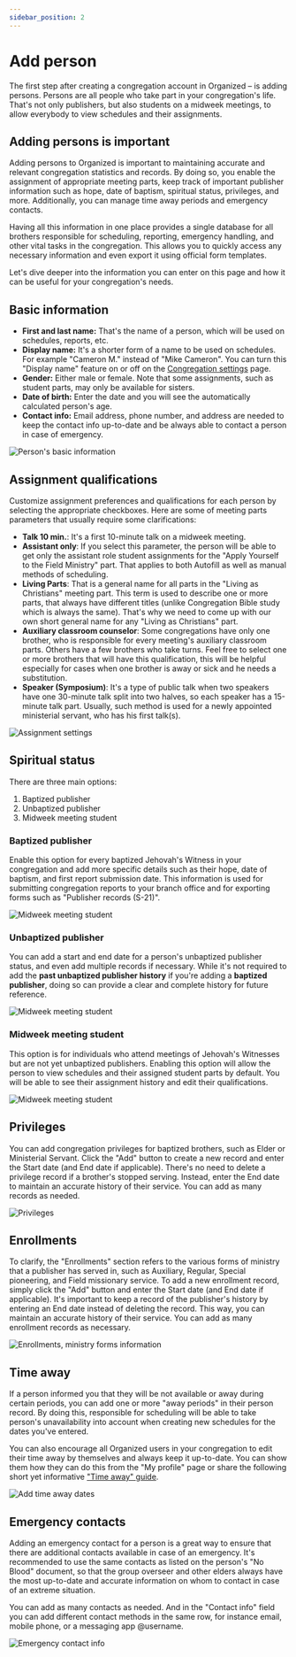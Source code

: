 ```yaml
---
sidebar_position: 2
---
```


# Add person

The first step after creating a congregation account in Organized – is adding persons. Persons are all people who take part in your congregation's life. That's not only publishers, but also students on a midweek meetings, to allow everybody to view schedules and their assignments.

## Adding persons is important

Adding persons to Organized is important to maintaining accurate and relevant congregation statistics and records. By doing so, you enable the assignment of appropriate meeting parts, keep track of important publisher information such as hope, date of baptism, spiritual status, privileges, and more. Additionally, you can manage time away periods and emergency contacts.

Having all this information in one place provides a single database for all brothers responsible for scheduling, reporting, emergency handling, and other vital tasks in the congregation. This allows you to quickly access any necessary information and even export it using official form templates.

Let's dive deeper into the information you can enter on this page and how it can be useful for your congregation's needs.

## Basic information

- **First and last name:** That's the name of a person, which will be used on schedules, reports, etc.
- **Display name:** It's a shorter form of a name to be used on schedules. For example "Cameron M." instead of "Mike Cameron". You can turn this "Display name" feature on or off on the [Congregation settings](../congregation/congregation-settings) page.
- **Gender:** Either male or female. Note that some assignments, such as student parts, may only be available for sisters.
- **Date of birth:** Enter the date and you will see the automatically calculated person's age.
- **Contact info:** Email address, phone number, and address are needed to keep the contact info up-to-date and be always able to contact a person in case of emergency.

![Person's basic information](./img/basic.png)

## Assignment qualifications

Customize assignment preferences and qualifications for each person by selecting the appropriate checkboxes. Here are some of meeting parts parameters that usually require some clarifications:

- **Talk 10 min.**: It's a first 10-minute talk on a midweek meeting.
- **Assistant only**: If you select this parameter, the person will be able to get only the assistant role student assignments for the "Apply Yourself to the Field Ministry" part. That applies to both Autofill as well as manual methods of scheduling.
- **Living Parts**: That is a general name for all parts in the "Living as Christians" meeting part. This term is used to describe one or more parts, that always have different titles (unlike Congregation Bible study which is always the same). That's why we need to come up with our own short general name for any "Living as Christians" part.
- **Auxiliary classroom counselor**: Some congregations have only one brother, who is responsible for every meeting's auxiliary classroom parts. Others have a few brothers who take turns. Feel free to select one or more brothers that will have this qualification, this will be helpful especially for cases when one brother is away or sick and he needs a substitution.
- **Speaker (Symposium)**: It's a type of public talk when two speakers have one 30-minute talk split into two halves, so each speaker has a 15-minute talk part. Usually, such method is used for a newly appointed ministerial servant, who has his first talk(s).

![Assignment settings](./img/assignments.png)

## Spiritual status

There are three main options:

1. Baptized publisher
2. Unbaptized publisher
3. Midweek meeting student

### Baptized publisher

Enable this option for every baptized Jehovah's Witness in your congregation and add more specific details such as their hope, date of baptism, and first report submission date. This information is used for submitting congregation reports to your branch office and for exporting forms such as "Publisher records (S-21)".

![Midweek meeting student](./img/status-baptized.png)

### Unbaptized publisher

You can add a start and end date for a person's unbaptized publisher status, and even add multiple records if necessary. While it's not required to add the **past unbaptized publisher history** if you're adding a **baptized publisher**, doing so can provide a clear and complete history for future reference.

![Midweek meeting student](./img/status-unbaptized.png)

### Midweek meeting student

This option is for individuals who attend meetings of Jehovah's Witnesses but are not yet unbaptized publishers. Enabling this option will allow the person to view schedules and their assigned student parts by default. You will be able to see their assignment history and edit their qualifications.

![Midweek meeting student](./img/status-student.png)

## Privileges

You can add congregation privileges for baptized brothers, such as Elder or Ministerial Servant. Click the "Add" button to create a new record and enter the Start date (and End date if applicable). There's no need to delete a privilege record if a brother's stopped serving. Instead, enter the End date to maintain an accurate history of their service. You can add as many records as needed.

![Privileges](./img/privileges.png)

## Enrollments

To clarify, the "Enrollments" section refers to the various forms of ministry that a publisher has served in, such as Auxiliary, Regular, Special pioneering, and Field missionary service. To add a new enrollment record, simply click the "Add" button and enter the Start date (and End date if applicable). It's important to keep a record of the publisher's history by entering an End date instead of deleting the record. This way, you can maintain an accurate history of their service. You can add as many enrollment records as necessary.

![Enrollments, ministry forms information](./img/enrollments.png)

## Time away

If a person informed you that they will be not available or away during certain periods, you can add one or more "away periods" in their person record. By doing this, responsible for scheduling will be able to take person's unavailability into account when creating new schedules for the dates you've entered.

You can also encourage all Organized users in your congregation to edit their time away by themselves and always keep it up-to-date. You can show them how they can do this from the "My profile" page or share the following short yet informative ["Time away" guide](../my-profile/time-away).

![Add time away dates](./img/time-away.png)

## Emergency contacts

Adding an emergency contact for a person is a great way to ensure that there are additional contacts available in case of an emergency. It's recommended to use the same contacts as listed on the person's "No Blood" document, so that the group overseer and other elders always have the most up-to-date and accurate information on whom to contact in case of an extreme situation.

You can add as many contacts as needed. And in the "Contact info" field you can add different contact methods in the same row, for instance email, mobile phone, or a messaging app @username.

![Emergency contact info](./img/contacts.png)